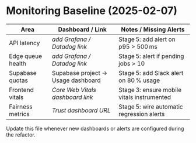 # Monitoring Baseline (2025-02-07)

| Area              | Dashboard / Link                                 | Notes / Missing Alerts                    |
| ----------------- | ------------------------------------------------ | ----------------------------------------- |
| API latency       | _add Grafana / Datadog link_                      | Stage 5: add alert on p95 > 500 ms        |
| Edge queue health | _add Grafana / Datadog link_                      | Stage 5: alert if pending jobs > 10       |
| Supabase quotas   | Supabase project → Usage dashboard                | Stage 5: add Slack alert on 80 % usage    |
| Frontend vitals   | _Core Web Vitals dashboard link_                  | Stage 3: ensure mobile vitals instrumented|
| Fairness metrics  | _Trust dashboard URL_                             | Stage 5: wire automatic regression alerts |

Update this file whenever new dashboards or alerts are configured during the refactor.


